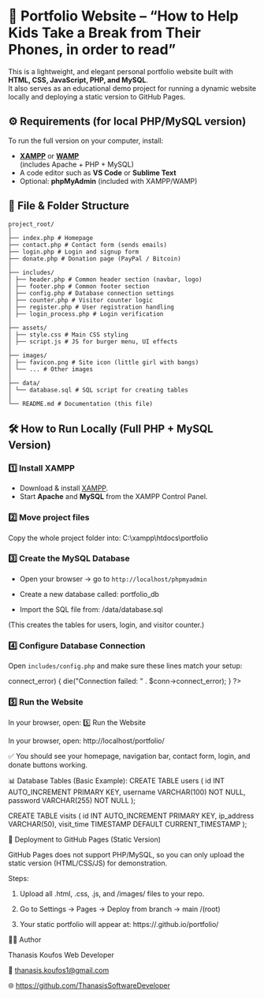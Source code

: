 # 📘 Portfolio Website – “How to Help Kids Take a Break from Their Phones, in order to read”

This is a lightweight, and elegant personal portfolio website built with **HTML, CSS, JavaScript, PHP, and MySQL**.  
It also serves as an educational demo project for running a dynamic website locally and deploying a static version to GitHub Pages.


## ⚙️ Requirements (for local PHP/MySQL version)

To run the full version on your computer, install:

- **[XAMPP](https://www.apachefriends.org/)** or **[WAMP](https://www.wampserver.com/en/)**  
  (includes Apache + PHP + MySQL)
- A code editor such as **VS Code** or **Sublime Text**
- Optional: **phpMyAdmin** (included with XAMPP/WAMP)


## 🧩 File & Folder Structure
```
project_root/
│
├── index.php # Homepage
├── contact.php # Contact form (sends emails)
├── login.php # Login and signup form
├── donate.php # Donation page (PayPal / Bitcoin)
│
├── includes/
│ ├── header.php # Common header section (navbar, logo)
│ ├── footer.php # Common footer section
│ ├── config.php # Database connection settings
│ ├── counter.php # Visitor counter logic
│ ├── register.php # User registration handling
│ ├── login_process.php # Login verification
│
├── assets/
│ ├── style.css # Main CSS styling
│ ├── script.js # JS for burger menu, UI effects
│
├── images/
│ ├── favicon.png # Site icon (little girl with bangs)
│ └── ... # Other images
│
├── data/
│ └── database.sql # SQL script for creating tables
│
└── README.md # Documentation (this file)
```

## 🛠️ How to Run Locally (Full PHP + MySQL Version)

### 1️⃣ Install XAMPP
- Download & install [XAMPP](https://www.apachefriends.org/).
- Start **Apache** and **MySQL** from the XAMPP Control Panel.

### 2️⃣ Move project files
Copy the whole project folder into:
C:\xampp\htdocs\portfolio


### 3️⃣ Create the MySQL Database
- Open your browser → go to `http://localhost/phpmyadmin`
- Create a new database called:
portfolio_db

- Import the SQL file from:
/data/database.sql

(This creates the tables for users, login, and visitor counter.)

### 4️⃣ Configure Database Connection
Open `includes/config.php` and make sure these lines match your setup:

<?php
$host = "localhost";
$user = "root";
$pass = "";
$dbname = "portfolio_db";

$conn = new mysqli($host, $user, $pass, $dbname);
if ($conn->connect_error) {
  die("Connection failed: " . $conn->connect_error);
}
?>

### 5️⃣ Run the Website
In your browser, open:
5️⃣ Run the Website

In your browser, open:
http://localhost/portfolio/

✅ You should see your homepage, navigation bar, contact form, login, and donate buttons working.

📊 Database Tables (Basic Example):
CREATE TABLE users (
  id INT AUTO_INCREMENT PRIMARY KEY,
  username VARCHAR(100) NOT NULL,
  password VARCHAR(255) NOT NULL
);

CREATE TABLE visits (
  id INT AUTO_INCREMENT PRIMARY KEY,
  ip_address VARCHAR(50),
  visit_time TIMESTAMP DEFAULT CURRENT_TIMESTAMP
);


🚀 Deployment to GitHub Pages (Static Version)

GitHub Pages does not support PHP/MySQL,
so you can only upload the static version (HTML/CSS/JS) for demonstration.

Steps:

1. Upload all .html, .css, .js, and /images/ files to your repo.

2. Go to Settings → Pages → Deploy from branch → main /(root)

3. Your static portfolio will appear at: https://<username>.github.io/portfolio/

👨‍💻 Author

Thanasis Koufos
Web Developer

📧 thanasis.koufos1@gmail.com

🌐 https://github.com/ThanasisSoftwareDeveloper
